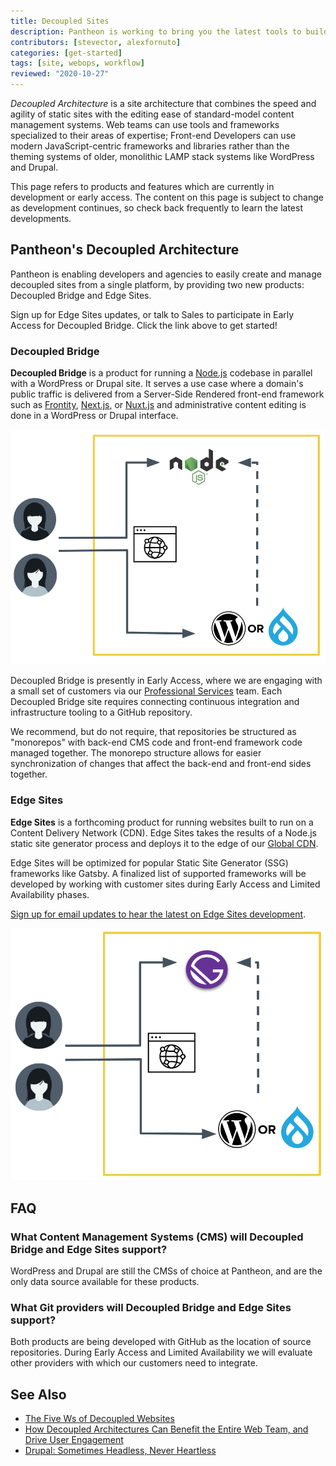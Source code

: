 ```yaml
---
title: Decoupled Sites
description: Pantheon is working to bring you the latest tools to build decoupled sites.
contributors: [stevector, alexfornuto]
categories: [get-started]
tags: [site, webops, workflow]
reviewed: "2020-10-27"
---
```


<p><dfn id="decoupled">Decoupled Architecture</dfn> is a site architecture that combines the speed and agility of static sites with the editing ease of standard-model content management systems. Web teams can use tools and frameworks specialized to their areas of expertise; Front-end Developers can use modern JavaScript-centric frameworks and libraries rather than the theming systems of older, monolithic LAMP stack systems like WordPress and Drupal.</p>

<Alert title="Early Access" type="info" icon="leaf">

This page refers to products and features which are currently in development or early access. The content on this page is subject to change as development continues, so check back frequently to learn the latest developments.

</Alert>

## Pantheon's Decoupled Architecture

Pantheon is enabling developers and agencies to easily create and manage decoupled sites from a single platform, by providing two new products: Decoupled Bridge and Edge Sites.

<Enablement link="https://pantheon.io/decoupled-cms?docs" title="Sign up for updates!">

Sign up for Edge Sites updates, or talk to Sales to participate in Early Access for Decoupled Bridge. Click the link above to get started!

</Enablement>

### Decoupled Bridge

**Decoupled Bridge** is a product for running a [Node.js](https://nodejs.org/) codebase in parallel with a WordPress or Drupal site.
It serves a use case where a domain's public traffic is delivered from a Server-Side Rendered front-end framework such as [Frontity](https://frontity.org/), [Next.js](https://nextjs.org/), or [Nuxt.js](https://nuxtjs.org/) and administrative content editing is done in a WordPress or Drupal interface.

![A flow diagram of the Decoupled Bridge architecture](../images/decoupled/decoupled-bridge-diagram.png)

Decoupled Bridge is presently in Early Access, where we are engaging with a small set of customers via our [Professional Services](/professional-services) team.
Each Decoupled Bridge site requires connecting continuous integration and infrastructure tooling to a GitHub repository.

We recommend, but do not require, that repositories be structured as "monorepos" with back-end CMS code and front-end framework code managed together.
The monorepo structure allows for easier synchronization of changes that affect the back-end and front-end sides together.

### Edge Sites

**Edge Sites** is a forthcoming product for running websites built to run on a Content Delivery Network (CDN).
Edge Sites takes the results of a Node.js static site generator process and deploys it to the edge of our [Global CDN](/global-cdn).

Edge Sites will be optimized for popular Static Site Generator (SSG) frameworks like Gatsby.
A finalized list of supported frameworks will be developed by working with customer sites during Early Access and Limited Availability phases.

[Sign up for email updates to hear the latest on Edge Sites development](https://pantheon.io/decoupled-cms?docs).

![A flow diagram of the Edge Sites architecture](../images/decoupled/edge-sites-diagram.png)

## FAQ

### What Content Management Systems (CMS) will Decoupled Bridge and Edge Sites support?

WordPress and Drupal are still the CMSs of choice at Pantheon, and are the only data source available for these products.

### What Git providers will Decoupled Bridge and Edge Sites support?

Both products are being developed with GitHub as the location of source repositories.
During Early Access and Limited Availability we will evaluate other providers with which our customers need to integrate.

## See Also

- [The Five Ws of Decoupled Websites](https://2020.wpcampus.org/schedule/the-five-ws-of-decoupled-websites/)
- [How Decoupled Architectures Can Benefit the Entire Web Team, and Drive User Engagement](https://pantheon.io/blog/decoupled-architectures-can-benefit-every-member-of-web-team)
- [Drupal: Sometimes Headless, Never Heartless](https://pantheon.io/blog/drupal-sometimes-headless-never-heartless)

